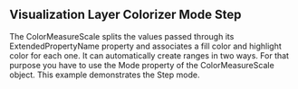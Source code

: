 ## Visualization Layer Colorizer Mode Step
The ColorMeasureScale splits the values passed through its ExtendedPropertyName property and associates a fill color and highlight color for each one. It can automatically create ranges in two ways. For that purpose you have to use the Mode property of the ColorMeasureScale object. This example demonstrates the Step mode.

[//]: <keywords:ColorMeasureScale, ShapeFillCollection, MapShapeFill, AsyncShapeFileReader>